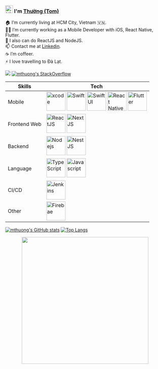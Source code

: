### <img src='https://user-images.githubusercontent.com/1086057/134810009-0d4f95f7-68e5-4416-a86f-2f8f8dac1e41.gif' alt='Hi' width="24"/> I'm [Thường (Tom)](https://github.com/mthuong)

🏠 I’m currently living at HCM City, Vietnam 🇻🇳.<br/>
👨‍💻 I’m currently working as a Mobile Developer with iOS, React Native, Flutter.<br/>
🔭 I also can do ReactJS and NodeJS.<br/>
📫 Contact me at [Linkedin](https://www.linkedin.com/in/thuong-nguyen-manh/). <br/>
☕️ I’m coffeer.<br/>
⚡ I love travelling to Đà Lạt.<br/>

![](https://komarev.com/ghpvc/?username=mthuong&color=green) [![mthuong's StackOverflow](https://stackoverflow-badge.vercel.app/?userID=741291)](https://stackoverflow.com/users/741291/mthuong)


Skills | Tech
------------ | -------------
Mobile | <a alt='XCode' href="https://developer.apple.com/xcode/"><img src='https://user-images.githubusercontent.com/1086057/134811271-0a32e16d-96bd-4c9e-a2fd-4b1cd9c7d8ee.png' alt='xcode' width="60"/></a> <a href="https://developer.apple.com/swift/"><img src='https://user-images.githubusercontent.com/1086057/134810890-510664ac-696a-4f35-9a49-a116037a61e7.png' alt='Swift' width="60"/></a> <a href="https://developer.apple.com/xcode/swiftui/"><img src='https://user-images.githubusercontent.com/1086057/134810892-4556847f-611d-4461-a1a9-f9bb0f245d4a.png' alt='SwiftUI' width="60"/></a> <a href="https://reactnative.dev/"><img src='https://user-images.githubusercontent.com/1086057/134811180-63fa1ad5-3d8a-49e5-8539-7b979243a8fd.png' alt='React Native' width="60"/></a> <a href="https://flutter.dev/"><img src='https://user-images.githubusercontent.com/1086057/134811226-f624bce3-c556-4acd-a13c-f0174fbd4ae2.png' alt='Flutter' height="60"/></a>
Frontend Web | <a href="https://reactjs.org/"><img src='https://user-images.githubusercontent.com/1086057/134811310-65d89abf-95ca-46af-9acf-0cd0c2a1bcee.png' alt='ReactJS' width="60"/></a> <a href="https://nextjs.org/"><img src='https://user-images.githubusercontent.com/1086057/134812610-c3403602-ca50-489a-bdb8-fb7a372a3c77.png' alt='NextJS' width="60"/></a> 
Backend | <a href="https://nodejs.org/"><img src='https://user-images.githubusercontent.com/1086057/134811619-96d09b2e-4b0b-4335-bdaf-0172198b261c.png' alt='Nodejs' height="60"/></a> <a href="https://nestjs.com/"><img src='https://user-images.githubusercontent.com/1086057/134812577-696a5ed8-4306-46c5-86e5-9ee27608d998.png' alt='NestJS' height="60"/></a>
Language | <a href="https://www.typescriptlang.org/"><img src='https://user-images.githubusercontent.com/1086057/134812678-5a4861d5-a59e-4c8f-9c05-02854b38890c.png' alt='TypeScript' width="60"/></a> <a href="https://www.javascript.com/"><img src='https://user-images.githubusercontent.com/1086057/134812696-fa87116d-81ec-413f-85c2-e65ba95ebab8.png' alt='Javascript' width="60"/></a> 
CI/CD | <a href="https://www.jenkins.io/"><img src='https://user-images.githubusercontent.com/1086057/134812908-aed0ce78-4725-44e4-a9c6-513790460ed7.png' alt='Jenkins' height="60"/></a>
Other | <a href="https://firebase.google.com/"><img src='https://user-images.githubusercontent.com/1086057/134878832-eeeaa9f0-b733-4169-8bd4-7372b927e589.png' alt='Firebae' height="60"/></a>



[![mthuong's GitHub stats](https://github-readme-stats.vercel.app/api?username=mthuong&show_icons=true&count_private=true&theme=merko)](https://github.com/mthuong) [![Top Langs](https://github-readme-stats.vercel.app/api/top-langs/?username=mthuong&layout=compact&theme=merko)](https://github.com/mthuong)

<p align="center">
<img src="https://user-images.githubusercontent.com/1086057/134806459-636f3792-ac2b-44cf-8710-5f8f9f4cd3c9.jpg" data-canonical-src="https://user-images.githubusercontent.com/1086057/134806459-636f3792-ac2b-44cf-8710-5f8f9f4cd3c9.jpg" height="400" />
</p>
